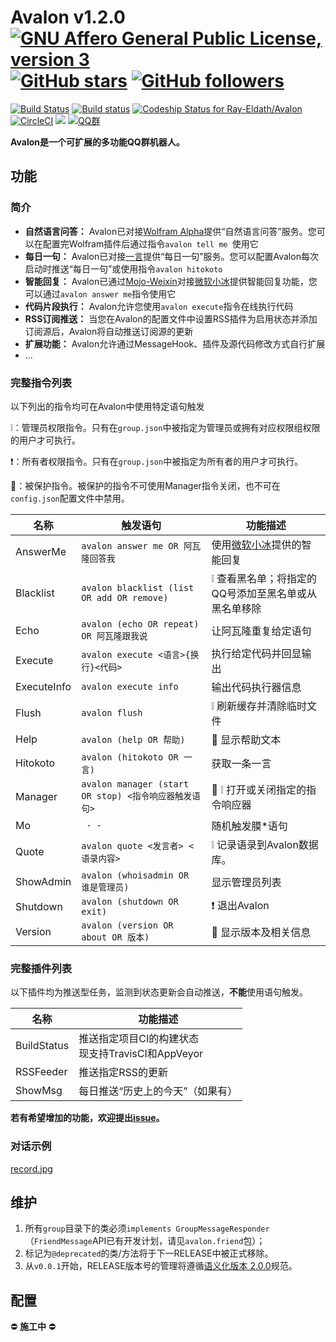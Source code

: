 # Avalon v1.2.0    [![GNU Affero General Public License, version 3](https://www.gnu.org/graphics/agplv3-155x51.png)](https://www.gnu.org/licenses/agpl.html) [![GitHub stars](https://img.shields.io/github/stars/Ray-Eldath/Avalon.svg?style=social&label=Stars)](https://github.com/Ray-Eldath/Avalon/stargazers) [![GitHub followers](https://img.shields.io/github/followers/Ray-Eldath.svg?style=social&label=Follow)](https://github.com/Ray-Eldath)

[![Build Status](https://img.shields.io/travis/Ray-Eldath/Avalon/master.svg?style=flat-square)](https://travis-ci.org/Ray-Eldath/Avalon) [![Build status](https://img.shields.io/appveyor/ci/RayEldath/avalon/master.svg?style=flat-square)](https://ci.appveyor.com/project/RayEldath/avalon/branch/master) [![Codeship Status for Ray-Eldath/Avalon](https://img.shields.io/codeship/28b37980-8a1d-0135-1242-62d9615dc8b0/master.svg?style=flat-square)](https://app.codeship.com/projects/248940) [![CircleCI](https://img.shields.io/circleci/project/github/Ray-Eldath/Avalon/master.svg?style=flat-square)](https://circleci.com/gh/Ray-Eldath/Avalon/tree/master) [![](https://jitpack.io/v/Ray-Eldath/Avalon.svg?style=flat-square)](https://jitpack.io/#Ray-Eldath/Avalon) [![QQ群](https://img.shields.io/badge/QQ%E7%BE%A4-ProgramLeague-blue.svg?style=flat-square)](https://jq.qq.com/?_wv=1027&k=46GveNI)

**Avalon是一个可扩展的多功能QQ群机器人。**

## 功能
### 简介
 - **自然语言问答：** Avalon已对接[Wolfram Alpha](https://www.wolframalpha.com)提供“自然语言问答”服务。您可以在配置完Wolfram插件后通过指令`avalon tell me `使用它
 - **每日一句：** Avalon已对接[一言](http://hitokoto.cn)提供“每日一句”服务。您可以配置Avalon每次启动时推送“每日一句”或使用指令`avalon hitokoto`
 - **智能回复：** Avalon已通过[Mojo-Weixin](https://github.com/sjdy521/Mojo-Weixin)对接[微软小冰](http://www.msxiaoice.com)提供智能回复功能，您可以通过`avalon answer me`指令使用它
 - **代码片段执行：** Avalon允许您使用`avalon execute`指令在线执行代码
 - **RSS订阅推送：** 当您在Avalon的配置文件中设置RSS插件为启用状态并添加订阅源后，Avalon将自动推送订阅源的更新
 - **扩展功能：** Avalon允许通过MessageHook、插件及源代码修改方式自行扩展
 - ...

### 完整指令列表

以下列出的指令均可在Avalon中使用特定语句触发

:grey_exclamation:：管理员权限指令。只有在`group.json`中被指定为管理员或拥有对应权限组权限的用户才可执行。

:exclamation:：所有者权限指令。只有在`group.json`中被指定为所有者的用户才可执行。

:construction:：被保护指令。被保护的指令不可使用Manager指令关闭，也不可在`config.json`配置文件中禁用。

| 名称          | 触发语句                                     | 功能描述                                     |
| ----------- | ---------------------------------------- | ---------------------------------------- |
| AnswerMe    | `avalon answer me OR 阿瓦隆回答我`                | 使用[微软小冰](http://www.msxiaoice.com)提供的智能回复 |
| Blacklist   | `avalon blacklist (list OR add OR remove)`     | :grey_exclamation: 查看黑名单；将指定的QQ号添加至黑名单或从黑名单移除 |
| Echo        | `avalon (echo OR repeat) OR 阿瓦隆跟我说`            | 让阿瓦隆重复给定语句                               |
| Execute     | `avalon execute <语言>{换行}<代码>`            | 执行给定代码并回显输出                              |
| ExecuteInfo | `avalon execute info`                    | 输出代码执行器信息                                |
| Flush       | `avalon flush`                           | :grey_exclamation: 刷新缓存并清除临时文件           |
| Help        | `avalon (help OR 帮助)`                        | :construction: 显示帮助文本                    |
| Hitokoto    | `avalon (hitokoto OR 一言)`                   | 获取一条一言                                   |
| Manager     | `avalon manager (start OR stop) <指令响应器触发语句>` | :construction: :grey_exclamation: 打开或关闭指定的指令响应器 |
| Mo          | ` - -`                                   | 随机触发膜*语句                                 |
| Quote       | `avalon quote <发言者> <语录内容>`              | :grey_exclamation: 记录语录到Avalon数据库。       |
| ShowAdmin   | `avalon (whoisadmin OR 谁是管理员)`              | 显示管理员列表                                  |
| Shutdown    | `avalon (shutdown OR exit)`                 | :exclamation: 退出Avalon                   |
| Version     | `avalon (version OR about OR 版本)`              | :construction: 显示版本及相关信息                 |

### 完整插件列表

以下插件均为推送型任务，监测到状态更新会自动推送，**不能**使用语句触发。

| 名称          | 功能描述                                   |
| ----------- | -------------------------------------- |
| BuildStatus | 推送指定项目CI的构建状态 </br> 现支持TravisCI和AppVeyor |
| RSSFeeder   | 推送指定RSS的更新                             |
| ShowMsg     | 每日推送“历史上的今天”（如果有）                      |

**若有希望增加的功能，欢迎提出[issue](https://github.com/Ray-Eldath/Avalon/issues)。**

### 对话示例

[record.jpg](https://raw.githubusercontent.com/Ray-Eldath/Avalon/master/img/record.jpg)

## 维护

1. 所有```group```目录下的类必须```implements GroupMessageResponder```（``FriendMessage``API已有开发计划，请见``avalon.friend``包）；
2. 标记为`@deprecated`的类/方法将于下一RELEASE中被正式移除。
3. 从`v0.0.1`开始，RELEASE版本号的管理将遵循[语义化版本 2.0.0](http://semver.org/lang/zh-CN/)规范。

## 配置

:no_entry: **施工中** :no_entry: